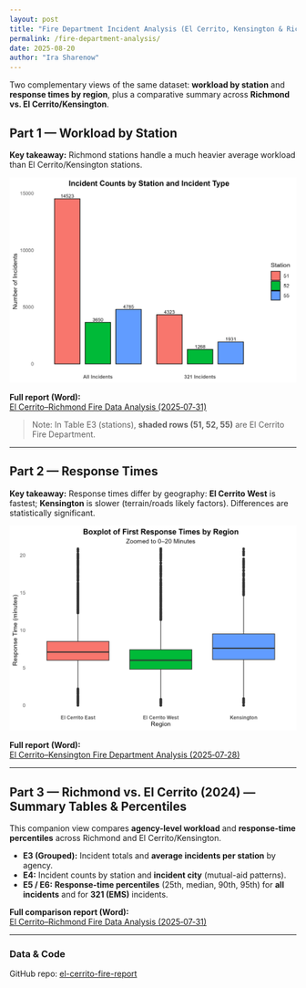 ```yaml
---
layout: post
title: "Fire Department Incident Analysis (El Cerrito, Kensington & Richmond, 2024)"
permalink: /fire-department-analysis/
date: 2025-08-20
author: "Ira Sharenow"
---
```


Two complementary views of the same dataset: **workload by station** and **response times by region**, plus a comparative summary across **Richmond vs. El Cerrito/Kensington**.

## Part 1 — Workload by Station
**Key takeaway:** Richmond stations handle a much heavier average workload than El Cerrito/Kensington stations.

![Station Counts (bar chart by station)](https://raw.githubusercontent.com/IraSharenow100/el-cerrito-fire-report/main/bar_incident_counts_by_station.png)

**Full report (Word):**  
[El Cerrito–Richmond Fire Data Analysis (2025‑07‑31)](https://github.com/IraSharenow100/el-cerrito-fire-report/raw/main/El_Cerrito_Richmond_FD_Analysis_20250731.docx)

> Note: In Table E3 (stations), **shaded rows (51, 52, 55)** are El Cerrito Fire Department.

---

## Part 2 — Response Times
**Key takeaway:** Response times differ by geography: **El Cerrito West** is fastest; **Kensington** is slower (terrain/roads likely factors). Differences are statistically significant.

![Response Times (boxplot 0–20 minutes)](https://raw.githubusercontent.com/IraSharenow100/el-cerrito-fire-report/main/boxplot_response_times_by_region.png)

**Full report (Word):**  
[El Cerrito–Kensington Fire Department Analysis (2025‑07‑28)](https://github.com/IraSharenow100/el-cerrito-fire-report/raw/main/El-Cerrito-Fire-Department-Analysis-20250728.docx)

---

## Part 3 — Richmond vs. El Cerrito (2024) — Summary Tables & Percentiles
This companion view compares **agency-level workload** and **response-time percentiles** across Richmond and El Cerrito/Kensington.

- **E3 (Grouped):** Incident totals and **average incidents per station** by agency.  
- **E4:** Incident counts by station and **incident city** (mutual-aid patterns).  
- **E5 / E6:** **Response-time percentiles** (25th, median, 90th, 95th) for **all incidents** and for **321 (EMS)** incidents.

**Full comparison report (Word):**  
[El Cerrito–Richmond Fire Data Analysis (2025‑07‑31)](https://github.com/IraSharenow100/el-cerrito-fire-report/raw/main/El_Cerrito_Richmond_FD_Analysis_20250731.docx)

---

### Data & Code
GitHub repo: [el-cerrito-fire-report](https://github.com/IraSharenow100/el-cerrito-fire-report)

